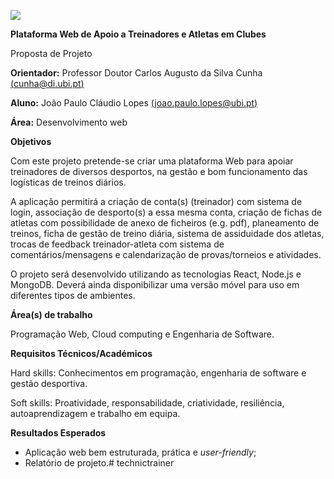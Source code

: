 ![](RackMultipart20220401-4-10yme2x_html_d071c00608022e3d.png)

**Plataforma Web de Apoio a Treinadores e Atletas em Clubes**

Proposta de Projeto

**Orientador:** Professor Doutor Carlos Augusto da Silva Cunha [(cunha@di.ubi.pt)](mailto:cunha@di.ubi.pt)

**Aluno:** João Paulo Cláudio Lopes [(joao.paulo.lopes@ubi.pt)](mailto:joao.paulo.lopes@ubi.pt)

**Área:** Desenvolvimento web

**Objetivos**

Com este projeto pretende-se criar uma plataforma Web para apoiar treinadores de diversos desportos, na gestão e bom funcionamento das logísticas de treinos diários.

A aplicação permitirá a criação de conta(s) (treinador) com sistema de login, associação de desporto(s) a essa mesma conta, criação de fichas de atletas com possibilidade de anexo de ficheiros (e.g. pdf), planeamento de treinos, ficha de gestão de treino diária, sistema de assiduidade dos atletas, trocas de feedback treinador-atleta com sistema de comentários/mensagens e calendarização de provas/torneios e atividades.

O projeto será desenvolvido utilizando as tecnologias React, Node.js e MongoDB. Deverá ainda disponibilizar uma versão móvel para uso em diferentes tipos de ambientes.

**Área(s) de trabalho**

Programação Web, Cloud computing e Engenharia de Software.

**Requisitos Técnicos/Académicos**

Hard skills: Conhecimentos em programação, engenharia de software e gestão desportiva.

Soft skills: Proatividade, responsabilidade, criatividade, resiliência, autoaprendizagem e trabalho em equipa.

**Resultados Esperados**

- Aplicação web bem estruturada, prática e _user-friendly_;
- Relatório de projeto.# technictrainer

